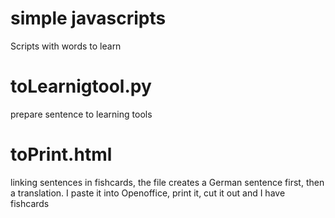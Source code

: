 # simple javascripts
Scripts with words to learn
# toLearnigtool.py
prepare sentence to learning tools
# toPrint.html
linking sentences in fishcards, the file creates a German sentence first, then a translation. I paste it into Openoffice, print it, cut it out and I have fishcards

